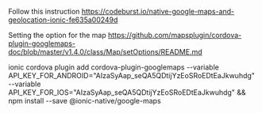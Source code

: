 Follow this instruction
https://codeburst.io/native-google-maps-and-geolocation-ionic-fe635a00249d

Setting the option for the map
https://github.com/mapsplugin/cordova-plugin-googlemaps-doc/blob/master/v1.4.0/class/Map/setOptions/README.md

ionic cordova plugin add cordova-plugin-googlemaps --variable API_KEY_FOR_ANDROID="AIzaSyAap_seQA5QDtijYzEoSRoEDtEaJkwuhdg" --variable API_KEY_FOR_IOS="AIzaSyAap_seQA5QDtijYzEoSRoEDtEaJkwuhdg" && npm install --save @ionic-native/google-maps